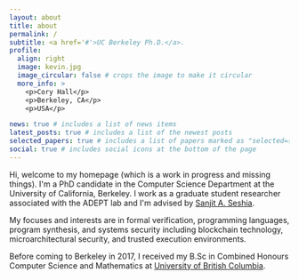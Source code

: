 ```yaml
---
layout: about
title: about
permalink: /
subtitle: <a href='#'>UC Berkeley Ph.D.</a>.
profile:
  align: right
  image: kevin.jpg
  image_circular: false # crops the image to make it circular
  more_info: >
    <p>Cory Hall</p>
    <p>Berkeley, CA</p>
    <p>USA</p>

news: true # includes a list of news items
latest_posts: true # includes a list of the newest posts
selected_papers: true # includes a list of papers marked as "selected={true}"
social: true # includes social icons at the bottom of the page
---
```


Hi, welcome to my homepage (which is a work in progress and missing things). I'm a PhD candidate in the Computer Science Department at the University of California, Berkeley. I work as a graduate student researcher associated with the ADEPT lab and I'm advised by [Sanjit A. Seshia](http://people.eecs.berkeley.edu/~sseshia/).

My focuses and interests are in formal verification, programming languages, program synthesis, and systems security including blockchain technology, microarchitectural security, and trusted execution environments.

Before coming to Berkeley in 2017, I received my B.Sc in Combined Honours Computer Science and Mathematics at [University of British Columbia](https://www.ubc.ca/).
